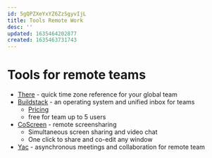```yaml
---
id: 5gQPZXeYxYZ6ZzSgyvIjL
title: Tools Remote Work
desc: ''
updated: 1635464202877
created: 1635463731743
---
```

# Tools for remote teams

- [There](https://there.pm/) - quick time zone reference for your global team
- [Buildstack](https://buildstack.com/) - an operating system and unified inbox for teams
    - [Pricing](https://buildstack.com/pricing/)
    - free for team up to 5 users
- [CoScreen](https://www.coscreen.co/) - remote screensharing
    - Simultaneous screen sharing and video chat
    - One click to share and co-edit any window
- [Yac](https://www.yac.com/) - asynchronous meetings and collaboration for remote team

